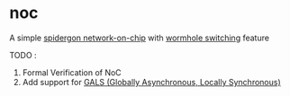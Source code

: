 # noc
A simple [spidergon network-on-chip](http://sci-hub.tw/https://ieeexplore.ieee.org/abstract/document/1411133) with [wormhole switching](https://en.wikipedia.org/wiki/Wormhole_switching) feature

TODO :
1. Formal Verification of NoC
2. Add support for [GALS (Globally Asynchronous, Locally Synchronous)](https://en.wikipedia.org/wiki/Globally_asynchronous_locally_synchronous)

